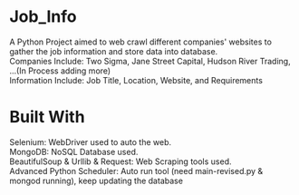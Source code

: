 # Job_Info
A Python Project aimed to web crawl different companies' websites to gather the job information and store data into database.
</br>
Companies Include: Two Sigma, Jane Street Capital, Hudson River Trading, ...(In Process adding more) </br>
Information Include: Job Title, Location, Website, and Requirements 

# Built With
Selenium: WebDriver used to auto the web. </br>
MongoDB: NoSQL Database used. </br>
BeautifulSoup & Urllib & Request: Web Scraping tools used. </br>
Advanced Python Scheduler: Auto run tool (need main-revised.py & mongod running), keep updating the database 
